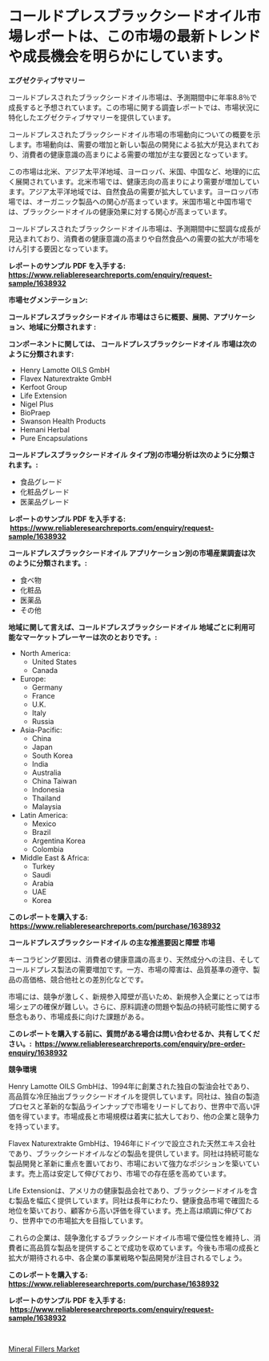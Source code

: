 <p><h1>コールドプレスブラックシードオイル市場レポートは、この市場の最新トレンドや成長機会を明らかにしています。</h1></p><p><strong>エグゼクティブサマリー</strong></p>
<p><p>コールドプレスされたブラックシードオイル市場は、予測期間中に年率8.8％で成長すると予想されています。この市場に関する調査レポートでは、市場状況に特化したエグゼクティブサマリーを提供しています。</p><p>コールドプレスされたブラックシードオイル市場の市場動向についての概要を示します。市場動向は、需要の増加と新しい製品の開発による拡大が見込まれており、消費者の健康意識の高まりによる需要の増加が主な要因となっています。</p><p>この市場は北米、アジア太平洋地域、ヨーロッパ、米国、中国など、地理的に広く展開されています。北米市場では、健康志向の高まりにより需要が増加しています。アジア太平洋地域では、自然食品の需要が拡大しています。ヨーロッパ市場では、オーガニック製品への関心が高まっています。米国市場と中国市場では、ブラックシードオイルの健康効果に対する関心が高まっています。</p><p>コールドプレスされたブラックシードオイル市場は、予測期間中に堅調な成長が見込まれており、消費者の健康意識の高まりや自然食品への需要の拡大が市場をけん引する要因となっています。</p></p>
<p><strong>レポートのサンプル PDF を入手する: <a href="https://www.reliableresearchreports.com/enquiry/request-sample/1638932">https://www.reliableresearchreports.com/enquiry/request-sample/1638932</a></strong></p>
<p><strong>市場セグメンテーション:</strong></p>
<p><strong> コールドプレスブラックシードオイル 市場はさらに概要、展開、アプリケーション、地域に分類されます :</strong></p>
<p><strong>コンポーネントに関しては、 コールドプレスブラックシードオイル 市場は次のように分類されます: &nbsp;</strong></p>
<p><ul><li>Henry Lamotte OILS GmbH</li><li>Flavex Naturextrakte GmbH</li><li>Kerfoot Group</li><li>Life Extension</li><li>Nigel Plus</li><li>BioPraep</li><li>Swanson Health Products</li><li>Hemani Herbal</li><li>Pure Encapsulations</li></ul></p>
<p><strong> コールドプレスブラックシードオイル タイプ別の市場分析は次のように分類されます。:</strong></p>
<p><ul><li>食品グレード</li><li>化粧品グレード</li><li>医薬品グレード</li></ul></p>
<p><strong>レポートのサンプル PDF を入手する: &nbsp;<a href="https://www.reliableresearchreports.com/enquiry/request-sample/1638932">https://www.reliableresearchreports.com/enquiry/request-sample/1638932</a></strong></p>
<p><strong> コールドプレスブラックシードオイル アプリケーション別の市場産業調査は次のように分類されます。:</strong></p>
<p><ul><li>食べ物</li><li>化粧品</li><li>医薬品</li><li>その他</li></ul></p>
<p><strong>地域に関して言えば、コールドプレスブラックシードオイル 地域ごとに利用可能なマーケットプレーヤーは次のとおりです。:</strong></p>
<p><ul>
    <li>
        North America:
        <ul>
            <li>United States</li>
            <li>Canada</li>
        </ul>
    </li>
    <li>
        Europe:
        <ul>
            <li>Germany</li>
            <li>France</li>
            <li>U.K.</li>
            <li>Italy</li>
            <li>Russia</li>
        </ul>
    </li>
    <li>
        Asia-Pacific:
        <ul>
            <li>China</li>
            <li>Japan</li>
            <li>South Korea</li>
            <li>India</li>
            <li>Australia</li>
            <li>China Taiwan</li>
            <li>Indonesia</li>
            <li>Thailand</li>
            <li>Malaysia</li>
        </ul>
    </li>
    <li>
        Latin America:
        <ul>
            <li>Mexico</li>
            <li>Brazil</li>
            <li>Argentina Korea</li>
            <li>Colombia</li>
        </ul>
    </li>
    <li>
        Middle East & Africa:
        <ul>
            <li>Turkey</li>
            <li>Saudi</li>
            <li>Arabia</li>
            <li>UAE</li>
            <li>Korea</li>
        </ul>
    </li>
    </ul></p>
<p><strong>このレポートを購入する: &nbsp;<a href="https://www.reliableresearchreports.com/purchase/1638932">https://www.reliableresearchreports.com/purchase/1638932</a></strong></p>
<p><strong>コールドプレスブラックシードオイル の主な推進要因と障壁 市場</strong></p>
<p><p>キーコラビング要因は、消費者の健康意識の高まり、天然成分への注目、そしてコールドプレス製法の需要増加です。一方、市場の障害は、品質基準の遵守、製品の高価格、競合他社との差別化などです。</p><p>市場には、競争が激しく、新規参入障壁が高いため、新規参入企業にとっては市場シェアの確保が難しい。さらに、原料調達の問題や製品の持続可能性に関する懸念もあり、市場成長に向けた課題がある。</p></p>
<p><strong>このレポートを購入する前に、質問がある場合は問い合わせるか、共有してください。:&nbsp; <a href="https://www.reliableresearchreports.com/enquiry/pre-order-enquiry/1638932">https://www.reliableresearchreports.com/enquiry/pre-order-enquiry/1638932</a></strong></p>
<p><strong>競争環境</strong></p>
<p><p>Henry Lamotte OILS GmbHは、1994年に創業された独自の製油会社であり、高品質な冷圧抽出ブラックシードオイルを提供しています。同社は、独自の製造プロセスと革新的な製品ラインナップで市場をリードしており、世界中で高い評価を得ています。市場成長と市場規模は着実に拡大しており、他の企業と競争力を持っています。</p><p>Flavex Naturextrakte GmbHは、1946年にドイツで設立された天然エキス会社であり、ブラックシードオイルなどの製品を提供しています。同社は持続可能な製品開発と革新に重点を置いており、市場において強力なポジションを築いています。売上高は安定して伸びており、市場での存在感を高めています。</p><p>Life Extensionは、アメリカの健康製品会社であり、ブラックシードオイルを含む製品を幅広く提供しています。同社は長年にわたり、健康食品市場で確固たる地位を築いており、顧客から高い評価を得ています。売上高は順調に伸びており、世界中での市場拡大を目指しています。</p><p>これらの企業は、競争激化するブラックシードオイル市場で優位性を維持し、消費者に高品質な製品を提供することで成功を収めています。今後も市場の成長と拡大が期待される中、各企業の事業戦略や製品開発が注目されるでしょう。</p></p>
<p><strong>このレポートを購入する: &nbsp; <a href="https://www.reliableresearchreports.com/purchase/1638932">https://www.reliableresearchreports.com/purchase/1638932</a></strong></p>
<p><strong>レポートのサンプル PDF を入手する: &nbsp;<a href="https://www.reliableresearchreports.com/enquiry/request-sample/1638932">https://www.reliableresearchreports.com/enquiry/request-sample/1638932</a></strong><strong></strong></p>
<p>&nbsp;</p>
<p><p><a href="https://noble-drawer-34c.notion.site/Mineral-Fillers-Market-Size-Global-Industry-Overview-Market-Segmentation-and-Forecast-2024-to-203-b58fc535450a4dfd8c2dee5251fa28cc">Mineral Fillers Market</a></p></p>